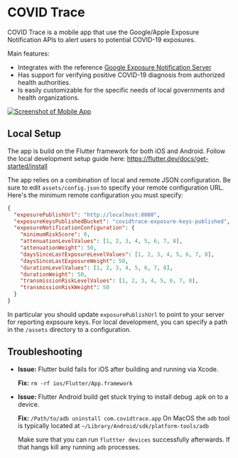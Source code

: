 # COVID Trace

COVID Trace is a mobile app that use the Google/Apple Exposure Notification APIs to alert users to potential COVID-19 exposures.

Main features:

- Integrates with the reference [Google Exposure Notification Server](https://github.com/google/exposure-notifications-server)
- Has support for verifying positive COVID-19 diagnosis from authorized health authorities.
- Is easily customizable for the specific needs of local governments and health organizations.

<a href="https://www.figma.com/proto/dZ26JcuOaKsLCMzz3KEnKH/COVID-Trace-App?node-id=1%3A8&scaling=scale-down">![Screenshot of Mobile App](https://covidtrace.com/static/9d0931ab8ac1b315288d947d475bf49e/b19f8/preview.png)</a>

## Local Setup

The app is build on the Flutter framework for both iOS and Android. Follow the local development setup guide here:
https://flutter.dev/docs/get-started/install

The app relies on a combination of local and remote JSON configuration. Be sure to edit `assets/config.json` to specify your remote configuration URL. Here's the minimum remote configuration you must specify:

```json
{
  "exposurePublishUrl": "http://localhost:8080",
  "exposureKeysPublishedBucket": "covidtrace-exposure-keys-published",
  "exposureNotificationConfiguration": {
    "minimumRiskScore": 0,
    "attenuationLevelValues": [1, 2, 3, 4, 5, 6, 7, 8],
    "attenuationWeight": 50,
    "daysSinceLastExposureLevelValues": [1, 2, 3, 4, 5, 6, 7, 8],
    "daysSinceLastExposureWeight": 50,
    "durationLevelValues": [1, 2, 3, 4, 5, 6, 7, 8],
    "durationWeight": 50,
    "transmissionRiskLevelValues": [1, 2, 3, 4, 5, 6, 7, 8],
    "transmissionRiskWeight": 50
  }
}
```

In particular you should update `exposurePublishUrl` to point to your server for reporting expsoure keys. For local development, you can specify a path in the `/assets` directory to a configuration.

## Troubleshooting

- **Issue:** Flutter build fails for iOS after building and running via Xcode.

  **Fix:** `rm -rf ios/Flutter/App.framework`

* **Issue:** Flutter Android build get stuck trying to install debug .apk on to a device.

  **Fix:** `/Path/to/adb uninstall com.covidtrace.app` On MacOS the `adb` tool is typically located at `~/Library/Android/sdk/platform-tools/adb`

  Make sure that you can run `fluttter devices` successfully afterwards. If that hangs kill any running `adb` processes.
